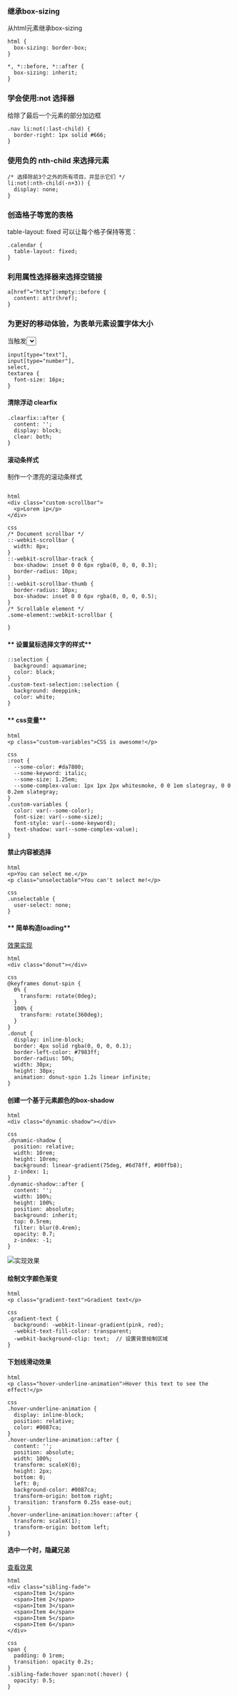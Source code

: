 ### **继承box-sizing**
从html元素继承box-sizing
``` 
html {
  box-sizing: border-box;
}

*, *::before, *::after {
  box-sizing: inherit;
}
```

### **学会使用:not 选择器**
给除了最后一个元素的部分加边框
```
.nav li:not(:last-child) {
  border-right: 1px solid #666;
}
```
### **使用负的 nth-child 来选择元素**
```
/* 选择除前3个之外的所有项目，并显示它们 */
li:not(:nth-child(-n+3)) {
  display: none;
}
```

### **创造格子等宽的表格**
table-layout: fixed 可以让每个格子保持等宽：
```
.calendar {
  table-layout: fixed;
}
```

### **利用属性选择器来选择空链接**
```
a[href^="http"]:empty::before {
  content: attr(href);
}
```

### **为更好的移动体验，为表单元素设置字体大小**
当触发<select>的下拉列表时，
为了避免表单元素在移动浏览器（IOS Safari 等等）上的缩放，加上font-size
  
```
input[type="text"],
input[type="number"],
select,
textarea {
  font-size: 16px;
}
```

#### **清除浮动 clearfix**

```
.clearfix::after {
  content: '';
  display: block;
  clear: both;
}
```

#### **滚动条样式**
制作一个漂亮的滚动条样式

```

html 
<div class="custom-scrollbar">
  <p>Lorem ip</p>
</div>

css
/* Document scrollbar */
::-webkit-scrollbar {
  width: 8px;
}
::-webkit-scrollbar-track {
  box-shadow: inset 0 0 6px rgba(0, 0, 0, 0.3);
  border-radius: 10px;
}
::-webkit-scrollbar-thumb {
  border-radius: 10px;
  box-shadow: inset 0 0 6px rgba(0, 0, 0, 0.5);
}
/* Scrollable element */
.some-element::webkit-scrollbar {

}
```

#### ** 设置鼠标选择文字的样式**

```
::selection {
  background: aquamarine;
  color: black;
}
.custom-text-selection::selection {
  background: deeppink;
  color: white;
}
```

#### ** css变量**

```
html
<p class="custom-variables">CSS is awesome!</p>

css
:root {
  --some-color: #da7800;
  --some-keyword: italic;
  --some-size: 1.25em;
  --some-complex-value: 1px 1px 2px whitesmoke, 0 0 1em slategray, 0 0 0.2em slategray;
}
.custom-variables {
  color: var(--some-color);
  font-size: var(--some-size);
  font-style: var(--some-keyword);
  text-shadow: var(--some-complex-value);
}
```

#### **禁止内容被选择**

```
html
<p>You can select me.</p>
<p class="unselectable">You can't select me!</p>

css
.unselectable {
  user-select: none;
}
```

#### ** 简单构造loading**
[效果实现](https://codepen.io/pen/?)

```
html
<div class="donut"></div>

css
@keyframes donut-spin {
  0% {
    transform: rotate(0deg);
  }
  100% {
    transform: rotate(360deg);
  }
}
.donut {
  display: inline-block;
  border: 4px solid rgba(0, 0, 0, 0.1);
  border-left-color: #7983ff;
  border-radius: 50%;
  width: 30px;
  height: 30px;
  animation: donut-spin 1.2s linear infinite;
}
```

#### **创建一个基于元素颜色的box-shadow**

```
html
<div class="dynamic-shadow"></div>

css
.dynamic-shadow {
  position: relative;
  width: 10rem;
  height: 10rem;
  background: linear-gradient(75deg, #6d78ff, #00ffb8);
  z-index: 1;
}
.dynamic-shadow::after {
  content: '';
  width: 100%;
  height: 100%;
  position: absolute;
  background: inherit;
  top: 0.5rem;
  filter: blur(0.4rem);
  opacity: 0.7;
  z-index: -1;
}
```

![实现效果](/img/bV9VEB)

#### **绘制文字颜色渐变**

```
html
<p class="gradient-text">Gradient text</p>

css
.gradient-text {
  background: -webkit-linear-gradient(pink, red);
  -webkit-text-fill-color: transparent;
  -webkit-background-clip: text;  // 设置背景绘制区域
}
```

#### **下划线滑动效果**

```
html
<p class="hover-underline-animation">Hover this text to see the effect!</p>

css
.hover-underline-animation {
  display: inline-block;
  position: relative;
  color: #0087ca;
}
.hover-underline-animation::after {
  content: '';
  position: absolute;
  width: 100%;
  transform: scaleX(0);
  height: 2px;
  bottom: 0;
  left: 0;
  background-color: #0087ca;
  transform-origin: bottom right;
  transition: transform 0.25s ease-out;
}
.hover-underline-animation:hover::after {
  transform: scaleX(1);
  transform-origin: bottom left;
}
```

#### **选中一个时，隐藏兄弟**

[查看效果](https://codepen.io/pen/?)
```
html
<div class="sibling-fade">
  <span>Item 1</span>
  <span>Item 2</span>
  <span>Item 3</span>
  <span>Item 4</span>
  <span>Item 5</span>
  <span>Item 6</span>
</div>

css
span {
  padding: 0 1rem;
  transition: opacity 0.2s;
}
.sibling-fade:hover span:not(:hover) {
  opacity: 0.5;
}
```
